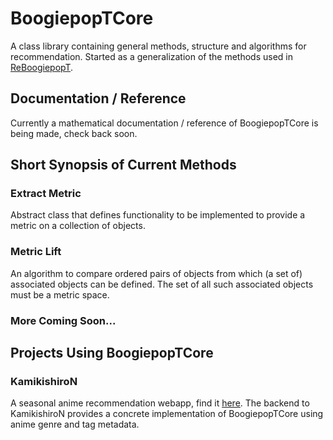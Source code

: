 # BoogiepopTCore
A class library containing general methods, structure and algorithms for recommendation.
Started as a generalization of the methods used in [ReBoogiepopT](https://github.com/Drens5/ReBoogiepopT).

## Documentation / Reference
Currently a mathematical documentation / reference of BoogiepopTCore is being made, check back soon.

## Short Synopsis of Current Methods
### Extract Metric
Abstract class that defines functionality to be implemented to provide a metric on a collection of objects.

### Metric Lift
An algorithm to compare ordered pairs of objects from which (a set of) associated objects can be defined.
The set of all such associated objects must be a metric space.

### More Coming Soon...

## Projects Using BoogiepopTCore
### KamikishiroN
A seasonal anime recommendation webapp, find it [here](http://drens5.ephialtes.feralhosting.com:15163/).
The backend to KamikishiroN provides a concrete implementation of BoogiepopTCore using anime genre and tag metadata.
